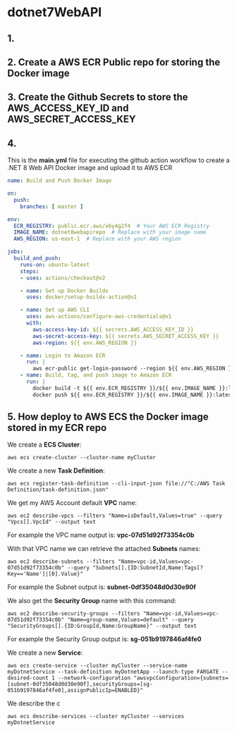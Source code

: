 # dotnet7WebAPI


## 1. 


## 2. Create a AWS ECR Public repo for storing the Docker image

 
## 3. Create the Github Secrets to store the AWS_ACCESS_KEY_ID and AWS_SECRET_ACCESS_KEY




## 4. 

This is the **main.yml** file for executing the github action workflow to create a .NET 8 Web API Docker image and upload it to AWS ECR 

```yaml
name: Build and Push Docker Image

on:
  push:
    branches: [ master ]

env:
  ECR_REGISTRY: public.ecr.aws/x6y4g2f4  # Your AWS ECR Registry
  IMAGE_NAME: dotnet8webapirepo  # Replace with your image name
  AWS_REGION: us-east-1  # Replace with your AWS region

jobs:
  build_and_push:
    runs-on: ubuntu-latest
    steps:
    - uses: actions/checkout@v2

    - name: Set up Docker Buildx
      uses: docker/setup-buildx-action@v1

    - name: Set up AWS CLI
      uses: aws-actions/configure-aws-credentials@v1
      with:
        aws-access-key-id: ${{ secrets.AWS_ACCESS_KEY_ID }}
        aws-secret-access-key: ${{ secrets.AWS_SECRET_ACCESS_KEY }}
        aws-region: ${{ env.AWS_REGION }}

    - name: Login to Amazon ECR
      run: |
        aws ecr-public get-login-password --region ${{ env.AWS_REGION }} | docker login --username AWS --password-stdin ${{ env.ECR_REGISTRY }}
    - name: Build, tag, and push image to Amazon ECR
      run: |
        docker build -t ${{ env.ECR_REGISTRY }}/${{ env.IMAGE_NAME }}:latest .
        docker push ${{ env.ECR_REGISTRY }}/${{ env.IMAGE_NAME }}:latest
```

## 5. How deploy to AWS ECS the Docker image stored in my ECR repo 

We create a **ECS Cluster**:

```
aws ecs create-cluster --cluster-name myCluster
```

We create a new **Task Definition**:

```
aws ecs register-task-definition --cli-input-json file://"C:/AWS Task Definition/task-definition.json"
```

We get my AWS Account default **VPC** name:

```
aws ec2 describe-vpcs --filters "Name=isDefault,Values=true" --query "Vpcs[].VpcId" --output text
```

For example the VPC name output is: **vpc-07d51d92f73354c0b**

With that VPC name we can retrieve the attached **Subnets** names:

```
aws ec2 describe-subnets --filters "Name=vpc-id,Values=vpc-07d51d92f73354c0b" --query "Subnets[].{ID:SubnetId,Name:Tags[?Key=='Name']|[0].Value}"
```

For example the Subnet output is: **subnet-0df35048d0d30e90f**

We also get the **Security Group** name with this command:

```
aws ec2 describe-security-groups --filters "Name=vpc-id,Values=vpc-07d51d92f73354c0b" "Name=group-name,Values=default" --query "SecurityGroups[].{ID:GroupId,Name:GroupName}" --output text
```

For example the Security Group output is: **sg-051b9197846af4fe0**

We create a new **Service**:

```
aws ecs create-service --cluster myCluster --service-name myDotnetService --task-definition myDotnetApp --launch-type FARGATE --desired-count 1 --network-configuration "awsvpcConfiguration={subnets=[subnet-0df35048d0d30e90f],securityGroups=[sg-051b9197846af4fe0],assignPublicIp=ENABLED}"
```

We describe the c

```
aws ecs describe-services --cluster myCluster --services myDotnetService
```
